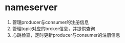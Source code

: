 # nameserver
1. 管理producer与consumer的注册信息
2. 管理topic对应的broker信息，并提供查询
3. 心跳检查，定时更新producer与consumer的注册信息